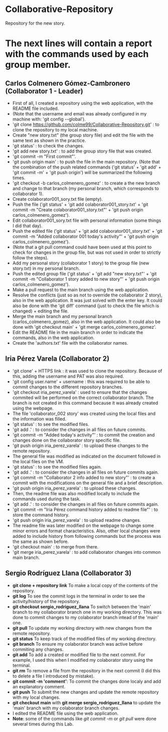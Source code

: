 # Collaborative-Repository
Repository for the new story.

# The next lines will contain a report with the commands used by each group member.

## Carlos Colmenero Gómez-Cambronero (Collaborator 1 - Leader)
* First of all, I created a repository using the web application, with the README file included.
* (Note that the username and email was already configured in my machine with: 'git config --global').
* 'git clone https://github.com/colme99/Collaborative-Repository.git' : to clone the repository to my local machine.
* Create "new story.txt" (the group story file) and edit the file with the same text as shown in the practice.
* 'git status' : to check the changes.
* 'git add new story.txt' : to add the group story file that was created.
* 'git commit -m "First commit"'.
* 'git push origin main' : to push the file in the main repository.
(Note that the combination of the push related commands ('git status' + 'git add' + 'git commit -m' + 'git push origin') will be summarized the following times.
* 'git checkout -b carlos_colmenero_gomez' : to create a the new branch and change to that branch (my personal branch, which corresponds to collaborator 1).
* Create colaborator001_sory.txt file (empty).
* Push the file ('git status' + 'git add colaborator001_story.txt' + 'git commit -m "Create colaborator001_story.txt"' + 'git push origin carlos_colmenero_gomez').
* Edit collaborator001_sory.txt file with personal information (some things I did that day).
* Push the edited file ('git status' + 'git add colaborator001_story.txt' + 'git commit -m "Added collaborator 001 today's activity"' + 'git push origin carlos_colmenero_gomez').
* (Note that a git pull command could have been used at this point to check for changes in the group file, but was not used in order to strictly follow the steps).
* Add my personal story (collaborator 1 story) to the group file (new story.txt) in my personal branch.
* Push the edited group file ('git status' + 'git add "new story.txt"' + 'git commit -m "Collaborator 1 story added to new story"' + 'git push origin carlos_colmenero_gomez').
* Make a pull request to the main branch using the web application.
* Resolve the conflicts (just so as not to override the collaborator 2 story), also in the web application. It was just solved with the enter key. It could also be done with the 'git diff' command (just to check the file which is changed) + editing the file.
* Merge the main branch and my personal branch (carlos_colmenero_gomez), also in the web application. It could also be done with 'git checkout main' + 'git merge carlos_colmenero_gomez'.
* Edit the README file in the main branch in order to indicate the commands, also in the web application.
* Create the 'authors.txt' file with the collaborator names.

## Iria Pérez Varela (Collaborator 2)
* 'git clone' + HTTPS link : it was used to clone the repository. Because of this, adding the username and PAT was also required.
* 'git config user.name' + username : this was required to be able to commit changes to the different repository branches.
* 'git checkout iria_perez_varela' : used to ensure that the changes commited will be performed on the correct collaborator branch. The branch is not created in this command because it was already created using the webpage.
* The file 'collaborator_002 story' was created using the local files and the information was filled.
* 'git status' : to see the modified files.
* 'git add .' : to consider the changes in all files on future commits.
* 'git commit -m "Added today's activity"' : to commit the creation and changes done on the collaborator story specific file.
* 'git push origin iria_perez_varela' : to upload these changes to the remote repository.
* The general file was modified as indicated on the document followed in the local files on the VM.
* 'git status' : to see the modified files again.
* 'git add .' : to consider the changes in all files on future commits again.
* 'git commit -m "Collaborator 2 info added to new story"' : to create a commit with the modifications on the general file and a brief description.
* 'git push origin iria_perez_varela' : to upload these changes.
* Then, the readme file was also modified locally to include the commands used during the task.
* 'git add .' : to consider the changes in all files on future commits again.
* 'git commit -m "Iria Pérez command history added to readme file"' : to store the command history.
* 'git push origin iria_perez_varela' : to upload readme changes.
* The readme file was later modified on the webpage to change some minor errors and format characteristics. Also, other local changes were added to include history from following commands but the process was the same as shown before.
* 'git checkout main' : to merge from there.
* 'git merge iria_perez_varela' : to add collaborator changes into common main branch.

## Sergio Rodríguez Llana (Collaborator 3)

* **git clone + repository link** To make a local copy of the contents of the repository.
* **git log** To see the commit logs in the terminal in order to see the activity/history of the repository.
* **git checkout sergio_rodriguez_llana** To switch between the 'main' branch to my collaborator branch one in my working directory. This was done to commit changes to my colaborator branch intead of the 'main' one.
* **git pull** To update my working directory with new changes from the remote repository.
* **git status** To keep track of the modified files of my working directory.
* **git branch** To ensure my colaborator branch was active before commiting any changes.
* **git add** To add a created or modified file to the next commit. For example, I used this when I modified my colaborator story using the terminal.
* **git rm** To remove a file from the repository in the next commit (I did this to delete a file I introduced by mistake).
* **git commit -m 'comment'**: To commit the changes done localy and add an explanatory comment.
* **git push** To submit the new changes and update the remote repository with my local changes.
* **git checkout main** with **git merge sergio_rodriguez_llana** to update the 'main' branch with my colaborator branch changes. 
* I edited the README file using the web application.
* **Note**: some of the commands like *git commit -m* or *git pull* were done several times during this Lab.

